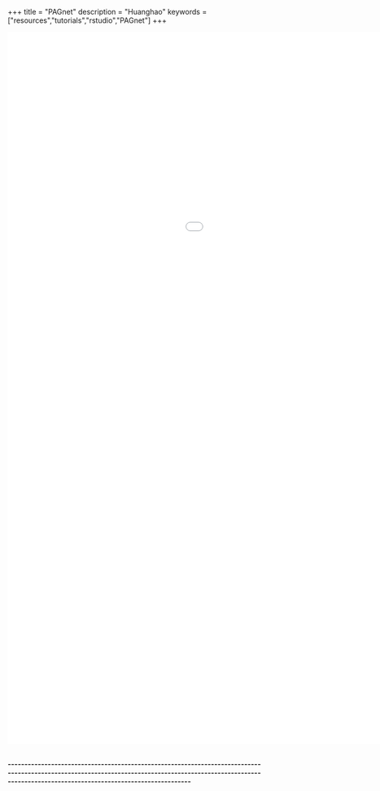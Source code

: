 +++
title = "PAGnet"
description = "Huanghao"
keywords = ["resources","tutorials","rstudio","PAGnet"]
+++

<div align=left>

<div class="main-container" id="main" style="width:99%">
 <iframe src="/PAGnett/index.html" width=1300 height=1400 frameborder="0">
 
 </iframe>
 
 <script>document.write()</script>
 
</div>


<br>

**---------------------------------------------------------------------------------------------------------------------------------------------------------------------------------------------------------------**

<br><br><br>
